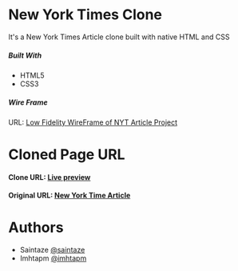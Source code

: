 # New York Times Clone
It's a New York Times Article clone built with native HTML and CSS


##### Built With
+ HTML5
+ CSS3


##### Wire Frame
URL:  [Low Fidelity WireFrame of NYT Article Project](https://www.figma.com/file/OHukIC172XS9OkGRn9Zs0tmF/New-york-times-article-wireframe?node-id=1%3A2)


# Cloned Page URL
#### Clone URL: [Live preview](https://new-york-times-article-page-clone.imhta.now.sh)
#### Original URL: [New York Time Article](https://www.nytimes.com/2014/03/18/science/space/detection-of-waves-in-space-buttresses-landmark-theory-of-big-bang.html?_r=0)

# Authors
+ Saintaze [@saintaze](https://github.com/saintaze/)
+ Imhtapm [@imhtapm](https://github.com/imhtapm)


